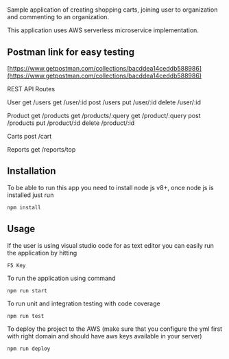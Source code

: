 #
Sample application of creating shopping carts, joining user to organization and commenting to an organization.

This application uses AWS serverless microservice implementation.

## Postman link for easy testing

[https://www.getpostman.com/collections/bacddea14ceddb588986](https://www.getpostman.com/collections/bacddea14ceddb588986) 

REST API Routes

User
get /users
get /user/:id
post /users
put /user/:id
delete /user/:id

Product
get /products
get /products/:query
get /product/:query
post /products
put /product/:id
delete /product/:id

Carts
post /cart

Reports
get /reports/top


## Installation

To be able to run this app you need to install node js v8+, once node js is installed just run

```bash
npm install
```

## Usage
If the user is using visual studio code for as text editor you can easily run the application by hitting

```
F5 Key
```

To run the application using command

```
npm run start
```


To run unit and integration testing with code coverage

```
npm run test
```


To deploy the project to the AWS (make sure that you configure the yml first with right domain and should have aws keys available in your server)

```
npm run deploy
```